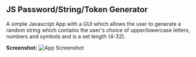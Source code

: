 ## JS Password/String/Token Generator
A simple Javascript App with a GUI which allows the user to generate a random string which contains the user's choice of upper/lowercase letters, numbers and symbols and is a set length (4-32).

**Screenshot:**
![App Screenshot](https://raw.githubusercontent.com/ivaaak/JS-Password-generator/main/screen.png)
